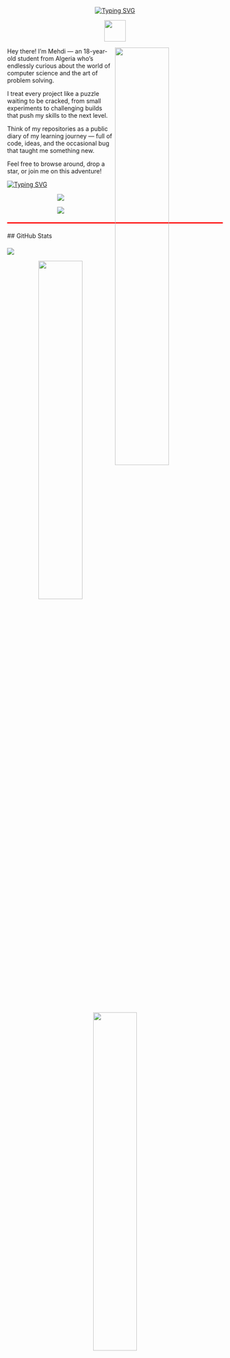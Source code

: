 <p align="center">
<a align="center" href="https://git.io/typing-svg"><img src="https://readme-typing-svg.herokuapp.com?font=Libertinus+Serif&pause=1000&color=98CCFF&background=FFFFFF00&center=true&vCenter=true&width=435&lines=+Hey+there!+Welcome+to+my+GitHub+space" alt="Typing SVG" /></a></p>

<p align="center">
<a href="https://www.instagram.com/thepiyushmalhotra/">
  <img height="50" src="https://github.com/entlv/entlv/blob/main/images/search.png"/>
</a>
</p>

</div>
<img align="right" width="50%" src="https://github.com/entlv/entlv/blob/main/images/a0d581666d26dd9c66bf8ed395cba948.gif"/>

   
 <p> 
Hey there! I’m Mehdi — an 18-year-old student from Algeria who’s endlessly curious about the world of computer science and the art of problem solving.</p>
<p>I treat every project like a puzzle waiting to be cracked, from small experiments to challenging builds that push my skills to the next level.</p>
<p>
 Think of my repositories as a public diary of my learning journey — full of code, ideas, and the occasional bug that taught me something new.</p>
  <p> Feel free to browse around, drop a star, or join me on this adventure!</p>


  <div>
 <p align="left">
   <a href="https://git.io/typing-svg"><img src="https://readme-typing-svg.herokuapp.com?font=Libertinus+Serif&pause=1000&color=98CCFF&background=FFFFFF00&center=true&vCenter=true&width=435&lines=My+skills+%3A" alt="Typing SVG" /></a> 
 </p>
<p align="center">
  <a href="https://skillicons.dev">
    <img src="https://skillicons.dev/icons?i=git,bash,debian,discord,linux,md,ps,pycharm,raspberrypi,replit,vscode" />
  </a>
</p>
<p align="center">
  <a href="https://skillicons.dev">
    <img src="https://skillicons.dev/icons?i=cpp,nodejs,mysql,html,python" />
  </a>
</p>
</div>

<div style="border-top: 3px solid red; padding-top: 20px; margin: 20px 0;">
## GitHub Stats
</div>
<a href="https://github.com/Ashutosh00710/github-readme-activity-graph">
  <img src="https://github-readme-activity-graph.vercel.app/graph?username=entlv&theme=github-compact&radius=12" />
</a>


<p align="center">
  <img src="https://github-readme-stats.vercel.app/api?username=entlv&show_icons=true&theme=transparent" width="45%" />
  <img src="https://github-readme-streak-stats.herokuapp.com/?user=entlv&theme=transparent" width="45%" />
</p>
<p align="center">
<a href="https://git.io/typing-svg"><img src="https://readme-typing-svg.herokuapp.com?font=Libertinus+Serif&pause=1000&color=98CCFF&background=FFFFFF00&center=true&width=435&lines=Thanks+for+being+here" alt="Typing SVG" /></a></p>
